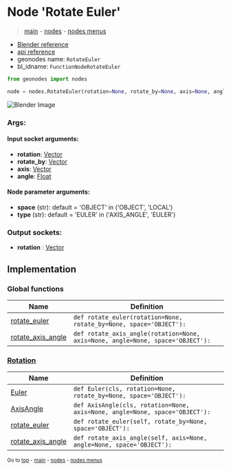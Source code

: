 # Node 'Rotate Euler'

> [main](../structure.md) - [nodes](nodes.md) - [nodes menus](nodes_menus.md)

- [Blender reference](https://docs.blender.org/manual/en/latest/modeling/geometry_nodes/utilities/rotate_euler.html)
- [api reference](https://docs.blender.org/api/current/bpy.types.FunctionNodeRotateEuler.html)
- geonodes name: `RotateEuler`
- bl_idname: `FunctionNodeRotateEuler`

```python
from geonodes import nodes

node = nodes.RotateEuler(rotation=None, rotate_by=None, axis=None, angle=None, space='OBJECT', type='EULER')
```

![Blender Image](https://docs.blender.org/manual/en/latest/_images/node-types_FunctionNodeRotateEuler.webp)

### Args:

#### Input socket arguments:

- **rotation**: [Vector](Vector.md)
- **rotate_by**: [Vector](Vector.md)
- **axis**: [Vector](Vector.md)
- **angle**: [Float](Float.md)

#### Node parameter arguments:

- **space** (str): default = 'OBJECT' in ('OBJECT', 'LOCAL')
- **type** (str): default = 'EULER' in ('AXIS_ANGLE', 'EULER')

### Output sockets:

- **rotation** : [Vector](Vector.md)

## Implementation

### Global functions

| Name | Definition |
|------|------------|
 | [rotate_euler](A.md#rotate_euler) | `def rotate_euler(rotation=None, rotate_by=None, space='OBJECT'):` |
 | [rotate_axis_angle](A.md#rotate_axis_angle) | `def rotate_axis_angle(rotation=None, axis=None, angle=None, space='OBJECT'):` |

### [Rotation](Rotation.md)

| Name | Definition |
|------|------------|
 | [Euler](Rotation.md#Euler-classmethod) | `def Euler(cls, rotation=None, rotate_by=None, space='OBJECT'):` |
 | [AxisAngle](Rotation.md#AxisAngle-classmethod) | `def AxisAngle(cls, rotation=None, axis=None, angle=None, space='OBJECT'):` |
 | [rotate_euler](Rotation.md#rotate_euler) | `def rotate_euler(self, rotate_by=None, space='OBJECT'):` |
 | [rotate_axis_angle](Rotation.md#rotate_axis_angle) | `def rotate_axis_angle(self, axis=None, angle=None, space='OBJECT'):` |

<sub>Go to [top](#node-Rotate-Euler) - [main](../structure.md) - [nodes](nodes.md) - [nodes menus](nodes_menus.md)</sub>

